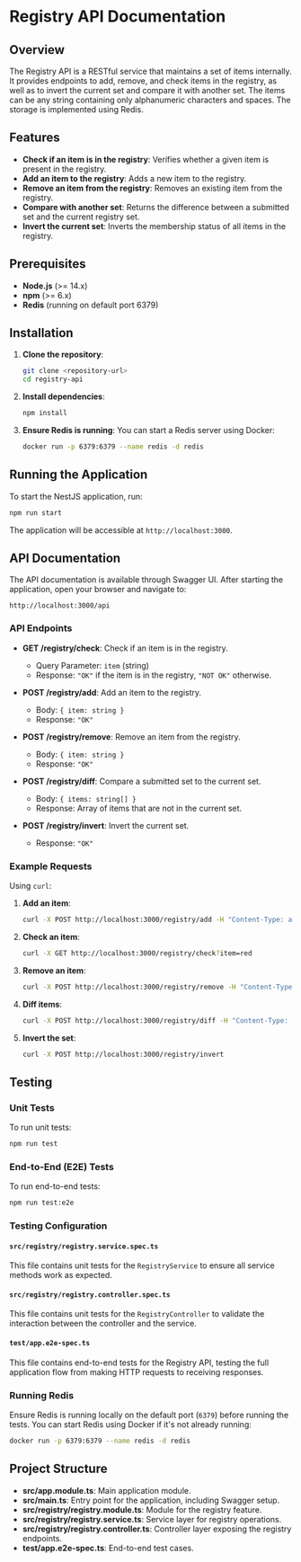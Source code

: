 # Registry API Documentation

## Overview

The Registry API is a RESTful service that maintains a set of items internally. It provides endpoints to add, remove, and check items in the registry, as well as to invert the current set and compare it with another set. The items can be any string containing only alphanumeric characters and spaces. The storage is implemented using Redis.

## Features

- **Check if an item is in the registry**: Verifies whether a given item is present in the registry.
- **Add an item to the registry**: Adds a new item to the registry.
- **Remove an item from the registry**: Removes an existing item from the registry.
- **Compare with another set**: Returns the difference between a submitted set and the current registry set.
- **Invert the current set**: Inverts the membership status of all items in the registry.

## Prerequisites

- **Node.js** (>= 14.x)
- **npm** (>= 6.x)
- **Redis** (running on default port 6379)

## Installation

1. **Clone the repository**:
   ```bash
   git clone <repository-url>
   cd registry-api
   ```

2. **Install dependencies**:
   ```bash
   npm install
   ```

3. **Ensure Redis is running**:
   You can start a Redis server using Docker:
   ```bash
   docker run -p 6379:6379 --name redis -d redis
   ```

## Running the Application

To start the NestJS application, run:
```bash
npm run start
```

The application will be accessible at `http://localhost:3000`.

## API Documentation

The API documentation is available through Swagger UI. After starting the application, open your browser and navigate to:
```
http://localhost:3000/api
```

### API Endpoints

- **GET /registry/check**: Check if an item is in the registry.
  - Query Parameter: `item` (string)
  - Response: `"OK"` if the item is in the registry, `"NOT OK"` otherwise.

- **POST /registry/add**: Add an item to the registry.
  - Body: `{ item: string }`
  - Response: `"OK"`

- **POST /registry/remove**: Remove an item from the registry.
  - Body: `{ item: string }`
  - Response: `"OK"`

- **POST /registry/diff**: Compare a submitted set to the current set.
  - Body: `{ items: string[] }`
  - Response: Array of items that are not in the current set.

- **POST /registry/invert**: Invert the current set.
  - Response: `"OK"`

### Example Requests

Using `curl`:

1. **Add an item**:
   ```bash
   curl -X POST http://localhost:3000/registry/add -H "Content-Type: application/json" -d '{"item": "red"}'
   ```

2. **Check an item**:
   ```bash
   curl -X GET http://localhost:3000/registry/check?item=red
   ```

3. **Remove an item**:
   ```bash
   curl -X POST http://localhost:3000/registry/remove -H "Content-Type: application/json" -d '{"item": "red"}'
   ```

4. **Diff items**:
   ```bash
   curl -X POST http://localhost:3000/registry/diff -H "Content-Type: application/json" -d '{"items": ["red", "blue", "green"]}'
   ```

5. **Invert the set**:
   ```bash
   curl -X POST http://localhost:3000/registry/invert
   ```

## Testing

### Unit Tests

To run unit tests:
```bash
npm run test
```

### End-to-End (E2E) Tests

To run end-to-end tests:
```bash
npm run test:e2e
```

### Testing Configuration

#### `src/registry/registry.service.spec.ts`

This file contains unit tests for the `RegistryService` to ensure all service methods work as expected.

#### `src/registry/registry.controller.spec.ts`

This file contains unit tests for the `RegistryController` to validate the interaction between the controller and the service.

#### `test/app.e2e-spec.ts`

This file contains end-to-end tests for the Registry API, testing the full application flow from making HTTP requests to receiving responses.

### Running Redis

Ensure Redis is running locally on the default port (`6379`) before running the tests. You can start Redis using Docker if it's not already running:

```bash
docker run -p 6379:6379 --name redis -d redis
```

## Project Structure

- **src/app.module.ts**: Main application module.
- **src/main.ts**: Entry point for the application, including Swagger setup.
- **src/registry/registry.module.ts**: Module for the registry feature.
- **src/registry/registry.service.ts**: Service layer for registry operations.
- **src/registry/registry.controller.ts**: Controller layer exposing the registry endpoints.
- **test/app.e2e-spec.ts**: End-to-end test cases.